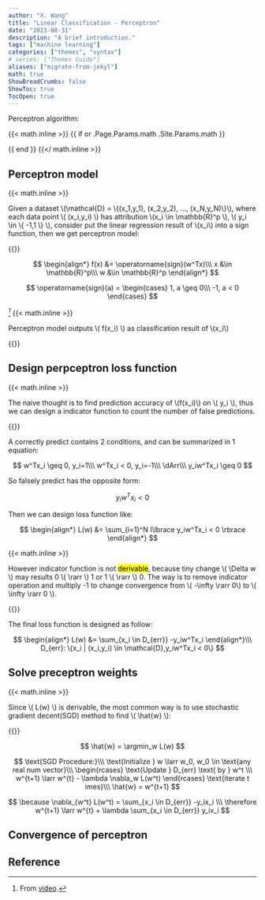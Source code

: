 ```yaml
---
author: "X. Wang"
title: "Linear Classification - Perceptron"
date: "2023-08-31"
description: "A brief introduction."
tags: ["machine learning"]
categories: ["themes", "syntax"]
# series: ["Themes Guide"]
aliases: ["migrate-from-jekyl"]
math: true
ShowBreadCrumbs: false
ShowToc: true
TocOpen: true
---
```


Perceptron algorithm:                                                         

{{< math.inline >}}
{{ if or .Page.Params.math .Site.Params.math }}

<!-- KaTeX -->
<!-- <link rel="stylesheet" href="https://cdn.jsdelivr.net/npm/katex@0.11.1/dist/katex.min.css" integrity="sha384-zB1R0rpPzHqg7Kpt0Aljp8JPLqbXI3bhnPWROx27a9N0Ll6ZP/+DiW/UqRcLbRjq" crossorigin="anonymous">
<script defer src="https://cdn.jsdelivr.net/npm/katex@0.11.1/dist/katex.min.js" integrity="sha384-y23I5Q6l+B6vatafAwxRu/0oK/79VlbSz7Q9aiSZUvyWYIYsd+qj+o24G5ZU2zJz" crossorigin="anonymous"></script>
<script defer src="https://cdn.jsdelivr.net/npm/katex@0.11.1/dist/contrib/auto-render.min.js" integrity="sha384-kWPLUVMOks5AQFrykwIup5lo0m3iMkkHrD0uJ4H5cjeGihAutqP0yW0J6dpFiVkI" crossorigin="anonymous" onload="renderMathInElement(document.body);"></script> -->
<link rel="stylesheet" href="https://cdn.jsdelivr.net/npm/katex@0.16.8/dist/katex.min.css" integrity="sha384-GvrOXuhMATgEsSwCs4smul74iXGOixntILdUW9XmUC6+HX0sLNAK3q71HotJqlAn" crossorigin="anonymous">

<!-- The loading of KaTeX is deferred to speed up page rendering -->
<script defer src="https://cdn.jsdelivr.net/npm/katex@0.16.8/dist/katex.min.js" integrity="sha384-cpW21h6RZv/phavutF+AuVYrr+dA8xD9zs6FwLpaCct6O9ctzYFfFr4dgmgccOTx" crossorigin="anonymous"></script>

<!-- To automatically render math in text elements, include the auto-render extension: -->
<script defer src="https://cdn.jsdelivr.net/npm/katex@0.16.8/dist/contrib/auto-render.min.js" integrity="sha384-+VBxd3r6XgURycqtZ117nYw44OOcIax56Z4dCRWbxyPt0Koah1uHoK0o4+/RRE05" crossorigin="anonymous"
    onload="renderMathInElement(document.body);"></script>
{{ end }}
{{</ math.inline >}}

<style>
    /* Set the font size of all math elements to 16px */
    .katex {
        font-size: 16px !important;
    }
</style>
## Perceptron model

{{< math.inline >}}
<p>
Given a dataset \(\mathcal{D} = \{(x_1,y_1), (x_2,y_2), ..., (x_N,y_N)\}\), where each data point \( (x_i,y_i) \) has attribution \(x_i \in \mathbb{R}^p \), \( y_i \in \{ -1,1 \} \), consider put the linear regression result of \(x_i\) into a sign function, then we get perceptron model:
</p>
{{</ math.inline >}}

$$
\begin{align*}
f(x) &= \operatorname{sign}(w^Tx)\\\
x &\in \mathbb{R}^p\\\
w &\in \mathbb{R}^p
\end{align*}
$$

$$
\operatorname{sign}(a) = 
\begin{cases}
1, a \geq 0\\\
-1, a < 0
\end{cases}
$$

 <cite>[^1]</cite>
 {{< math.inline >}}
<p>
Perceptron model outputs \( f(x_i) \) as classification result of \(x_i\)
</p>
{{</ math.inline >}}

## Design perpceptron loss function

{{< math.inline >}}
<p>
The naive thought is to find prediction accuracy of \(f(x_i)\) on \( y_i \), thus we can design a indicator function to count the number of false predictions.
</p>
{{</ math.inline >}}

A correctly predict contains 2 conditions, and can be summarized in 1 equation:

$$
w^Tx_i \geq 0, y_i=1\\\
w^Tx_i < 0, y_i=-1\\\
\dArr\\\
y_iw^Tx_i \geq 0
$$

So falsely predict has the opposite form:

$$
y_iw^Tx_i < 0
$$

Then we can design loss function like:

$$
\begin{align*}
L(w) &= \sum_{i=1}^N I\lbrace y_iw^Tx_i < 0 \rbrace
\end{align*}
$$

{{< math.inline >}}
<p>
However indicator function is not <mark>derivable</mark>, because tiny change \( \Delta w \) may results 0 \( \rarr \) 1 or 1 \( \rarr \) 0. The way is to remove indicator operation and multiply -1 to change convergence from \( -\infty \rarr 0\) to \( \infty \rarr 0 \).
</p>
{{</ math.inline >}}

The final loss function is designed as follow:

$$
\begin{align*}
L(w) &= \sum_{x_i \in D_{err}}  -y_iw^Tx_i
\end{align*}\\\
D_{err}: \{x_i | (x_i,y_i) \in \mathcal{D},y_iw^Tx_i < 0\}
$$

## Solve preceptron weights

{{< math.inline >}}
<p>
Since \( L(w) \) is derivable, the most common way is to use stochastic gradient decent(SGD) method to find \( \hat{w} \):
</p>
{{</ math.inline >}}

$$
\hat{w} = \argmin_w L(w)
$$

$$
\text{SGD Procedure:}\\\
\text{Initialize } w \larr w_0, w_0 \in \text{any real num vector}\\\
\begin{rcases}
\text{Update } D_{err} \text{ by } w^t \\\
w^{t+1} \larr w^{t} - \lambda \nabla_w L(w^t)
\end{rcases} \text{iterate t imes}\\\
\hat{w} = w^{t+1}
$$

$$
\because \nabla_{w^t} L(w^t) = \sum_{x_i \in D_{err}} -y_ix_i \\\
\therefore w^{t+1} \larr w^{t} + \lambda \sum_{x_i \in D_{err}} y_ix_i
$$

## Convergence of perceptron

## Reference

[^1]: From [video](https://www.bilibili.com/video/BV1aE411o7qd?p=14).
[^2]: From [source](https://www.math.uwaterloo.ca/~hwolkowi/matrixcookbook.pdf).